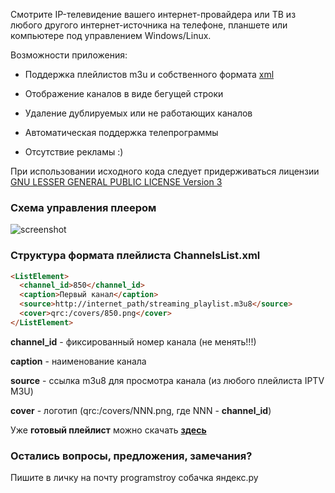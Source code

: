 

Смотрите IP-телевидение вашего интернет-провайдера или ТВ из любого другого интернет-источника на телефоне, планшете или компьютере под управлением Windows/Linux.

Возможности приложения:

- Поддержка плейлистов m3u и собственного формата [xml](https://github.com/programstroy/QTVPlayer-release/tree/master/playlist)

- Отображение каналов в виде бегущей строки

- Удаление дублируемых или не работающих каналов

- Автоматическая поддержка телепрограммы

- Отсутствие рекламы :)

При использовании исходного кода следует придерживаться лицензии [GNU LESSER GENERAL PUBLIC LICENSE Version 3](https://www.gnu.org/licenses/lgpl-3.0.ru.html)

### Схема управления плеером
![screenshot](https://raw.githubusercontent.com/programstroy/QTVPlayer-release/gh-pages/snapshot.png)

### Структура формата плейлиста ChannelsList.xml
```markdown
<ListElement>
  <channel_id>850</channel_id>
  <caption>Первый канал</caption>
  <source>http://internet_path/streaming_playlist.m3u8</source>
  <cover>qrc:/covers/850.png</cover>
</ListElement>
```  
**channel_id** - фиксированный номер канала (не менять!!!)

**caption** - наименование канала

**source** - ссылка m3u8 для просмотра канала (из любого плейлиста IPTV M3U)

**cover** - логотип (qrc:/covers/NNN.png, где NNN - **channel_id**)

Уже **готовый плейлист** можно скачать [**здесь**](https://github.com/programstroy/QTVPlayer-release/tree/master/playlist)

### Остались вопросы, предложения, замечания?

Пишите в личку на почту programstroy собачка яндекс.ру
